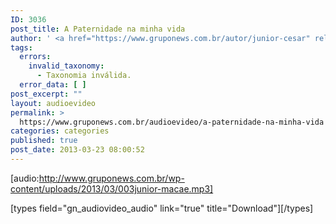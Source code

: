 ```yaml
---
ID: 3036
post_title: A Paternidade na minha vida
author: ' <a href="https://www.gruponews.com.br/autor/junior-cesar" rel="tag">Junior César</a>'
tags:
  errors:
    invalid_taxonomy:
      - Taxonomia inválida.
  error_data: [ ]
post_excerpt: ""
layout: audioevideo
permalink: >
  https://www.gruponews.com.br/audioevideo/a-paternidade-na-minha-vida
categories: categories
published: true
post_date: 2013-03-23 08:00:52
---
```

[audio:http://www.gruponews.com.br/wp-content/uploads/2013/03/003junior-macae.mp3]

[types field="gn_audiovideo_audio" link="true" title="Download"][/types]